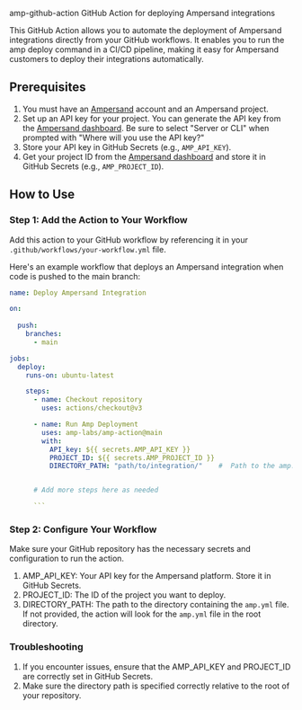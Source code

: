 amp-github-action
GitHub Action for deploying Ampersand integrations

This GitHub Action allows you to automate the deployment of Ampersand integrations directly from your GitHub workflows. It enables you to run the amp deploy command in a CI/CD pipeline, making it easy for Ampersand customers to deploy their integrations automatically.

## Prerequisites

1. You must have an [Ampersand](https://dashboard.withampersand.com) account and an Ampersand project.
2. Set up an API key for your project. You can generate the API key from the [Ampersand dashboard](https://dashboard.withampersand.com/projects/_/api-keys). Be sure to select "Server or CLI" when prompted with "Where will you use the API key?"
3. Store your API key in GitHub Secrets (e.g., `AMP_API_KEY`).
4. Get your project ID from the [Ampersand dashboard](https://dashboard.withampersand.com/projects/_/settings) and store it in GitHub Secrets (e.g., `AMP_PROJECT_ID`).

## How to Use

### Step 1: Add the Action to Your Workflow

Add this action to your GitHub workflow by referencing it in your `.github/workflows/your-workflow.yml` file. 

Here's an example workflow that deploys an Ampersand integration when code is pushed to the main branch:

````yaml
name: Deploy Ampersand Integration

on:
 
  push:
    branches:
      - main

jobs:
  deploy:
    runs-on: ubuntu-latest

    steps:
      - name: Checkout repository
        uses: actions/checkout@v3

      - name: Run Amp Deployment
        uses: amp-labs/amp-action@main
        with:
          API_key: ${{ secrets.AMP_API_KEY }}
          PROJECT_ID: ${{ secrets.AMP_PROJECT_ID }}
          DIRECTORY_PATH: "path/to/integration/"    #  Path to the amp.yml file. If not provided, the action will look for the amp.yml file in the root directory.


      # Add more steps here as needed

      ```
````
### Step 2: Configure Your Workflow
Make sure your GitHub repository has the necessary secrets and configuration to run the action.

1. AMP_API_KEY: Your API key for the Ampersand platform. Store it in GitHub Secrets.
2. PROJECT_ID: The ID of the project you want to deploy.
3. DIRECTORY_PATH: The path to the directory containing the `amp.yml` file. If not provided, the action will look for the `amp.yml` file in the root directory. 


### Troubleshooting

1. If you encounter issues, ensure that the AMP_API_KEY and PROJECT_ID are correctly set in GitHub Secrets.
2. Make sure the directory path is specified correctly relative to the root of your repository.

